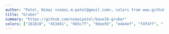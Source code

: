 ```yaml
---
author: "Patel, Nimai <nimai.m.patel@gmail.com>, colors from www.github.com/rexim/gruber-darker-theme"
title: "Gruber"
summary: "https://github.com/nimaipatel/base16-gruber"
colors: ["181818", "453d41", "665c7f", "9dae93", "e4e4ef", "f4f4ff", "f5f5f5", "e4e4ef", "f43841", "c73c3f", "ffdd33", "73c936", "95a99f", "96a6c8", "9e95c7", "cc8c3c"]
---
```

